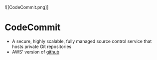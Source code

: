 ![[CodeCommit.png]]
# CodeCommit
- A secure, highly scalable, fully managed source control service that hosts private Git repositories
- AWS' version of [github](https://github.com)

